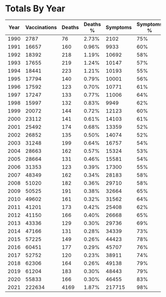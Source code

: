# Totals By Year
Year | Vaccinations | Deaths | Deaths % | Symptoms | Symptoms %
--- | --- | --- | --- | --- | ---
1990 | 2787 | 76 | 2.73% | 2102 | 75%
1991 | 16657 | 160 | 0.96% | 9933 | 60%
1992 | 18392 | 218 | 1.19% | 10692 | 58%
1993 | 17655 | 219 | 1.24% | 10147 | 57%
1994 | 18441 | 223 | 1.21% | 10193 | 55%
1995 | 17794 | 140 | 0.79% | 10001 | 56%
1996 | 17592 | 123 | 0.70% | 10771 | 61%
1997 | 17247 | 133 | 0.77% | 11006 | 64%
1998 | 15997 | 132 | 0.83% | 9949 | 62%
1999 | 20072 | 144 | 0.72% | 12123 | 60%
2000 | 23112 | 141 | 0.61% | 14103 | 61%
2001 | 25492 | 174 | 0.68% | 13359 | 52%
2002 | 26852 | 135 | 0.50% | 14074 | 52%
2003 | 31248 | 199 | 0.64% | 16757 | 54%
2004 | 28663 | 162 | 0.57% | 15324 | 53%
2005 | 28664 | 131 | 0.46% | 15581 | 54%
2006 | 31353 | 123 | 0.39% | 17300 | 55%
2007 | 48349 | 162 | 0.34% | 28183 | 58%
2008 | 51020 | 182 | 0.36% | 29710 | 58%
2009 | 50525 | 191 | 0.38% | 32664 | 65%
2010 | 49602 | 161 | 0.32% | 31562 | 64%
2011 | 41201 | 173 | 0.42% | 25408 | 62%
2012 | 41150 | 166 | 0.40% | 26668 | 65%
2013 | 43336 | 129 | 0.30% | 29736 | 69%
2014 | 47166 | 131 | 0.28% | 34339 | 73%
2015 | 57225 | 149 | 0.26% | 44423 | 78%
2016 | 60451 | 177 | 0.29% | 45707 | 76%
2017 | 52752 | 120 | 0.23% | 38911 | 74%
2018 | 62306 | 164 | 0.26% | 49138 | 79%
2019 | 61204 | 183 | 0.30% | 48443 | 79%
2020 | 55833 | 166 | 0.30% | 46455 | 83%
2021 | 222634 | 4169 | 1.87% | 217715 | 98%

